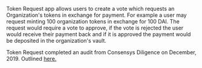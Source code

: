 Token Request app allows users to create a vote which requests an Organization's tokens in exchange for payment. For example a user may request minting 100 organization tokens in exchange for 100 DAI. The request would require a vote to approve, if the vote is rejected the user would receive their payment back and if it is approved the payment would be deposited in the organization's vault.

Token Request completed an audit from Consensys Diligence on December, 2019. Outlined [here.](https://diligence.consensys.net/audits/2019/12/dandelion-organizations/)

